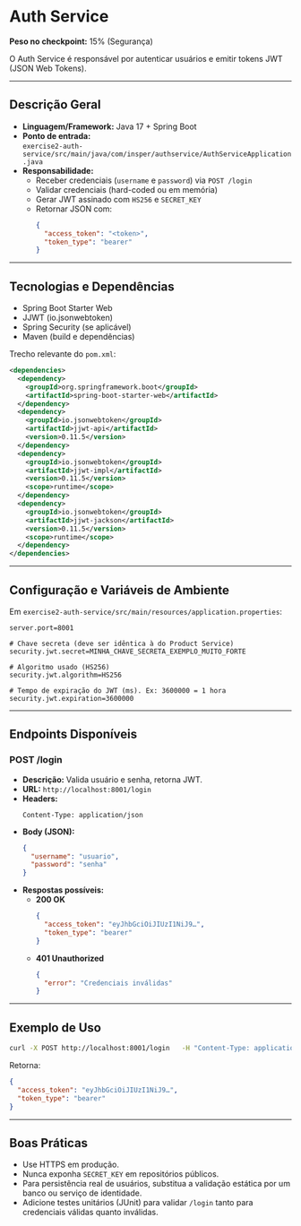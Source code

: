 # Auth Service

**Peso no checkpoint:** 15% (Segurança)

O Auth Service é responsável por autenticar usuários e emitir tokens JWT (JSON Web Tokens).

---

## Descrição Geral

- **Linguagem/Framework:** Java 17 + Spring Boot  
- **Ponto de entrada:**  
  `exercise2-auth-service/src/main/java/com/insper/authservice/AuthServiceApplication.java`  
- **Responsabilidade:**  
  - Receber credenciais (`username` e `password`) via `POST /login`  
  - Validar credenciais (hard-coded ou em memória)  
  - Gerar JWT assinado com `HS256` e `SECRET_KEY`  
  - Retornar JSON com:  
    ```json
    {
      "access_token": "<token>",
      "token_type": "bearer"
    }
    ```

---

## Tecnologias e Dependências

- Spring Boot Starter Web  
- JJWT (io.jsonwebtoken)  
- Spring Security (se aplicável)  
- Maven (build e dependências)

Trecho relevante do `pom.xml`:
```xml
<dependencies>
  <dependency>
    <groupId>org.springframework.boot</groupId>
    <artifactId>spring-boot-starter-web</artifactId>
  </dependency>
  <dependency>
    <groupId>io.jsonwebtoken</groupId>
    <artifactId>jjwt-api</artifactId>
    <version>0.11.5</version>
  </dependency>
  <dependency>
    <groupId>io.jsonwebtoken</groupId>
    <artifactId>jjwt-impl</artifactId>
    <version>0.11.5</version>
    <scope>runtime</scope>
  </dependency>
  <dependency>
    <groupId>io.jsonwebtoken</groupId>
    <artifactId>jjwt-jackson</artifactId>
    <version>0.11.5</version>
    <scope>runtime</scope>
  </dependency>
</dependencies>
```

---

## Configuração e Variáveis de Ambiente

Em `exercise2-auth-service/src/main/resources/application.properties`:
```properties
server.port=8001

# Chave secreta (deve ser idêntica à do Product Service)
security.jwt.secret=MINHA_CHAVE_SECRETA_EXEMPLO_MUITO_FORTE

# Algoritmo usado (HS256)
security.jwt.algorithm=HS256

# Tempo de expiração do JWT (ms). Ex: 3600000 = 1 hora
security.jwt.expiration=3600000
```

---

## Endpoints Disponíveis

### POST /login

- **Descrição:** Valida usuário e senha, retorna JWT.  
- **URL:** `http://localhost:8001/login`  
- **Headers:**  
  ```
  Content-Type: application/json
  ```  
- **Body (JSON):**
  ```json
  {
    "username": "usuario",
    "password": "senha"
  }
  ```  
- **Respostas possíveis:**  
  - **200 OK**  
    ```json
    {
      "access_token": "eyJhbGciOiJIUzI1NiJ9…",
      "token_type": "bearer"
    }
    ```  
  - **401 Unauthorized**  
    ```json
    {
      "error": "Credenciais inválidas"
    }
    ```

---

## Exemplo de Uso

```bash
curl -X POST http://localhost:8001/login   -H "Content-Type: application/json"   -d '{"username":"fulano","password":"senha"}'
```
Retorna:
```json
{
  "access_token": "eyJhbGciOiJIUzI1NiJ9…",
  "token_type": "bearer"
}
```

---

## Boas Práticas

- Use HTTPS em produção.  
- Nunca exponha `SECRET_KEY` em repositórios públicos.  
- Para persistência real de usuários, substitua a validação estática por um banco ou serviço de identidade.  
- Adicione testes unitários (JUnit) para validar `/login` tanto para credenciais válidas quanto inválidas.  
